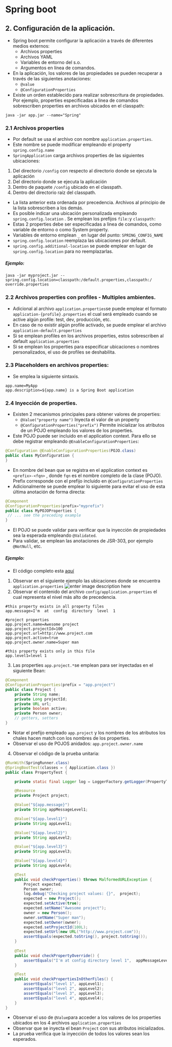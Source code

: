 ﻿# Spring boot
## 2. Configuración de la aplicación.
* Spring boot permite configurar la aplicación a través de diferentes medios externos:
	* Archivos properties
	* Archivos YAML
	* Variables de entorno del s.o.
	* Argumentos en línea de comandos.
* En la aplicación, los valores de las propiedades se pueden recuperar a través de las siguientes anotaciones:
	* ```@value```
	* ```@ConfigurationProperties```
*  Existe un orden establecido para realizar sobrescritura de propiedades. Por ejemplo,  properties especificadas a linea de comandos sobrescriben  properties en archivos ubicados en el classpath:
```shell
java -jar app.jar --name="Spring"
``` 
### 2.1 Archivos properties
* Por default  se usa el archivo con nombre ```application.properties```. 
* Este nombre se puede modificar empleando el property ```spring.config.name```
* ```SpringApplication``` carga archivos properties de las siguientes ubicaciones:
1. Del directorio ```/config``` con respecto al directorio donde se ejecuta la aplicación
2. Del directorio donde se ejecuta la aplicación
3. Dentro de paquete ```/config``` ubicado en el classpath.
4. Dentro del directorio raíz del classpath.
* La lista anterior esta ordenada por precedencia.  Archivos al principio de la lista sobrescriben a los demás.
* Es posible indicar una ubicación personalizada empleando ```spring.config.location``` . Se emplean los prefijos ```file:```y ```classpath:```
* Estas 2 properties debe ser especificadas a linea  de comandos, como variable de entorno o como System property.
* Variables de entorno emplean ```_``` en lugar del punto: ```SPRING_CONFIG_NAME```
* ```spring.config.location``` reemplaza las ubicaciones por default.
* ```spring.config.additional-location``` se puede emplear  en lugar de ```spring.config.location```  para no reemplazarlas.
##### Ejemplo:
```shell
java -jar myproject.jar --spring.config.location=classpath:/default.properties,classpath:/
override.properties
```
### 2.2  Archivos properties con profiles - Multiples ambientes.
* Adicional al archivo ```application.properties```se puede emplear el formato ```application-{profile}.properties``` el cual será empleado cuando se active algún profile:  test, dev, producción, etc.
* En caso de no existir algún profile activado, se puede emplear el archivo ```application-default.properties```
* Si se emplean profiles en los archivos properties, estos sobrescriben al default ```application.properties```
* Si se emplean los properties para especificar ubicaciones o nombres personalizados, el uso de profiles se deshabilita.
### 2.3 Placeholders en archivos properties:
* Se emplea la siguiente sintaxis.
```properties
app.name=MyApp  
app.description=${app.name} is a Spring Boot application
```
### 2.4 Inyección de properties.
* Existen 2 mecanismos principales para obtener valores de properties:
	* ```@Value("property name")```   Inyecta el valor de un property
	* ```@ConfigurationProperties("prefix")```   Permite inicializar los atributos de un POJO  empleando los valores de los properties.
* Este POJO puede ser incluido en el application context. Para ello se debe registrar empleando ```@EnableConfigurationProperties```:
```java
@Configuration @EnableConfigurationProperties(POJO.class) 
public class MyConfiguration {  
}
```
* En nombre del bean que se registra en el application context es ```<prefix>-<fqn>``` ,  donde ```fqn``` es el nombre completo de la clase  (POJO).  Prefix corresponde con el prefijo incluido en ```@ConfigurationProperties```
* Adicionalmente se puede emplear lo siguiente para evitar el uso de esta última anotación de forma directa:
```java
@Component 
@ConfigurationProperties(prefix="myprefix") 
public class MyPOJOProperties {
 // ... see the preceding example 
}
```
* El POJO se puede validar para verificar que la inyección de propiedades sea la esperada empleando ```@Validated```.
* Para validar, se emplean las anotaciones de JSR-303, por ejemplo ```@NotNull```, etc.
##### Ejemplo:
* El código completo esta [aquí](https://github.com/jorgerdc/tutoriales/tree/master/spring-boot/parent-spring-boot/properties-spring-boot)
1. Observar en el siguiente ejemplo las ubicaciones donde se encuentra ```application.properties```
![enter image description here](https://lh3.googleusercontent.com/oH-HWjL4gY728fzHtvFyBNOZXyxeaPsL3IHYsmBU4odhzpmwA8rPFhYDhs4zj5oeUqr4Nw22is7X "project")
2. Observar el contenido del archivo ```config/application.properties``` el cual representa el nivel más alto de precedencia. 
```properties
#this property exists in all property files
app.message=I'm  at  config  directory  level  1

#project properties
app.project.name=Awesome project
app.project.projectId=100
app.project.url=http://www.project.com
app.project.active=true
app.project.owner.name=Super man

#this property exists only in this file
app.level1=level 1
```
3. Las properties ```app.project.*```se emplean para ser inyectadas en el siguiente Bean:
```java
@Component
@ConfigurationProperties(prefix = "app.project")
public class Project {
	private String name;
	private Long projectId;
	private URL url;
	private boolean active;
	private Person owner;
	// getters, setters
}
```
* Notar el prefijo empleado ```app.project```  y los nombres de los atributos los chales hacen match con los nombres de  los properties. 
* Observar el uso de POJOS anidados: ```app.project.owner.name```
4. Observar el código de la prueba unitaria:
```java
@RunWith(SpringRunner.class)
@SpringBootTest(classes = { Application.class })
public class PropertyTest {

	private static final Logger log = LoggerFactory.getLogger(PropertyTest.class);

	@Resource
	private Project project;

	@Value("${app.message}")
	private String appMessageLevel1;

	@Value("${app.level1}")
	private String appLevel1;

	@Value("${app.level2}")
	private String appLevel2;

	@Value("${app.level3}")
	private String appLevel3;

	@Value("${app.level4}")
	private String appLevel4;

	@Test
	public void checkProperties() throws MalformedURLException {
		Project expected;
		Person owner;
		log.debug("Checking project values: {}",  project);
		expected = new Project();
		expected.setActive(true);
		expected.setName("Awesome project");
		owner = new Person();
		owner.setName("Super man");
		expected.setOwner(owner);
		expected.setProjectId(100L);
		expected.setUrl(new URL("http://www.project.com"));
		assertEquals(expected.toString(), project.toString());
	}
	
	@Test
	public void checkPropertyOverride() {
		assertEquals("I'm at config directory level 1",  appMessageLevel1);
	}

	@Test
	public void checkPropertiesInOtherFiles() {
		assertEquals("level 1", appLevel1);
		assertEquals("level 2", appLevel2);
		assertEquals("level 3", appLevel3);
		assertEquals("level 4", appLevel4);
	}
}
```
* Observar el uso de ```@Value```para acceder a los valores de los properties ubicados en los 4 archivos ```application.properties```
* Observar que se inyecta el bean ```Project``` con sus atributos inicializados.
* La prueba verifica que la inyección de todos los valores sean los esperados.

